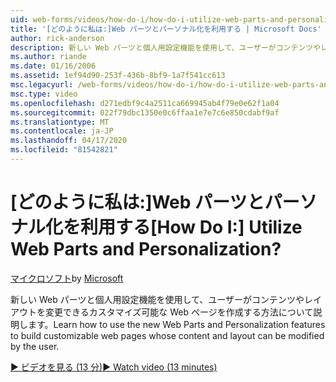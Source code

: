 ```yaml
---
uid: web-forms/videos/how-do-i/how-do-i-utilize-web-parts-and-personalization
title: '[どのように私は:]Web パーツとパーソナル化を利用する | Microsoft Docs'
author: rick-anderson
description: 新しい Web パーツと個人用設定機能を使用して、ユーザーがコンテンツやレイアウトを変更できるカスタマイズ可能な Web ページを作成する方法について説明します。
ms.author: riande
ms.date: 01/16/2006
ms.assetid: 1ef94d90-253f-436b-8bf9-1a7f541cc613
msc.legacyurl: /web-forms/videos/how-do-i/how-do-i-utilize-web-parts-and-personalization
msc.type: video
ms.openlocfilehash: d271edbf9c4a2511ca669945ab4f79e0e62f1a04
ms.sourcegitcommit: 022f79dbc1350e0c6ffaa1e7e7c6e850cdabf9af
ms.translationtype: MT
ms.contentlocale: ja-JP
ms.lasthandoff: 04/17/2020
ms.locfileid: "81542821"
---
```

# <a name="how-do-i-utilize-web-parts-and-personalization"></a><span data-ttu-id="1270c-104">[どのように私は:]Web パーツとパーソナル化を利用する</span><span class="sxs-lookup"><span data-stu-id="1270c-104">[How Do I:] Utilize Web Parts and Personalization?</span></span>

<span data-ttu-id="1270c-105">[マイクロソフト](https://github.com/microsoft)</span><span class="sxs-lookup"><span data-stu-id="1270c-105">by [Microsoft](https://github.com/microsoft)</span></span>

<span data-ttu-id="1270c-106">新しい Web パーツと個人用設定機能を使用して、ユーザーがコンテンツやレイアウトを変更できるカスタマイズ可能な Web ページを作成する方法について説明します。</span><span class="sxs-lookup"><span data-stu-id="1270c-106">Learn how to use the new Web Parts and Personalization features to build customizable web pages whose content and layout can be modified by the user.</span></span>

[<span data-ttu-id="1270c-107">&#9654; ビデオを見る (13 分)</span><span class="sxs-lookup"><span data-stu-id="1270c-107">&#9654; Watch video (13 minutes)</span></span>](https://channel9.msdn.com/Blogs/ASP-NET-Site-Videos/how-do-i-utilize-web-parts-and-personalization)

